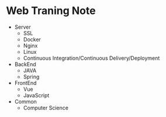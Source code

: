 # Web Traning Note


- Server
  - SSL
  - Docker
  - Nginx
  - Linux
  - Continuous Integration/Continuous Delivery/Deployment
- BackEnd
  - JAVA
  - Spring
- FrontEnd
  - Vue
  - JavaScript
- Common
  - Computer Science




